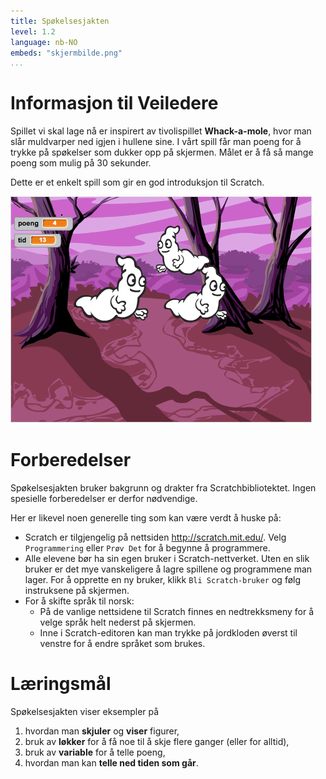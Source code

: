 ```yaml
---
title: Spøkelsesjakten
level: 1.2
language: nb-NO
embeds: "skjermbilde.png"
...
```


# Informasjon til Veiledere

Spillet vi skal lage nå er inspirert av tivolispillet
__Whack-a-mole__, hvor man slår muldvarper ned igjen i hullene sine. I
vårt spill får man poeng for å trykke på spøkelser som dukker opp på
skjermen. Målet er å få så mange poeng som mulig på 30 sekunder.

Dette er et enkelt spill som gir en god introduksjon til Scratch.

![](skjermbilde.png)

# Forberedelser

Spøkelsesjakten bruker bakgrunn og drakter fra
Scratchbibliotektet. Ingen spesielle forberedelser er derfor
nødvendige.

Her er likevel noen generelle ting som kan være verdt å huske på:

+ Scratch er tilgjengelig på nettsiden <http://scratch.mit.edu/>. Velg
  `Programmering` eller `Prøv Det` for å begynne å programmere.
+ Alle elevene bør ha sin egen bruker i Scratch-nettverket. Uten en
  slik bruker er det mye vanskeligere å lagre spillene og programmene
  man lager. For å opprette en ny bruker, klikk `Bli Scratch-bruker`
  og følg instruksene på skjermen.
+ For å skifte språk til norsk:
    + På de vanlige nettsidene til Scratch finnes en nedtrekksmeny for
      å velge språk helt nederst på skjermen.
    + Inne i Scratch-editoren kan man trykke på jordkloden øverst til
      venstre for å endre språket som brukes.

# Læringsmål

Spøkelsesjakten viser eksempler på

1. hvordan man __skjuler__ og __viser__ figurer,
2. bruk av __løkker__ for å få noe til å skje flere ganger (eller for alltid),
3. bruk av __variable__ for å telle poeng,
4. hvordan man kan __telle ned tiden som går__.
